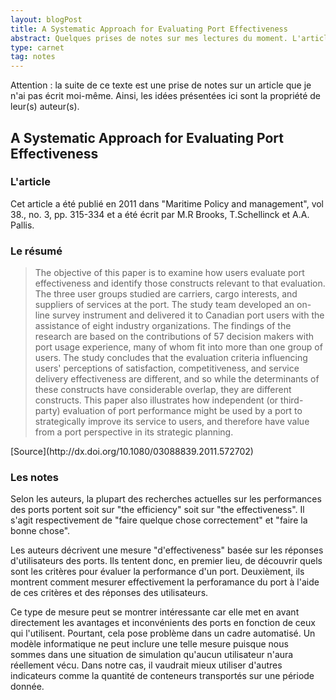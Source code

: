 ```yaml
---
layout: blogPost
title: A Systematic Approach for Evaluating Port Effectiveness
abstract: Quelques prises de notes sur mes lectures du moment. L'article décrit une méthode pour mesurer l'efficacité d'un port.
type: carnet
tag: notes
---
```


Attention : la suite de ce texte est une prise de notes sur un article que je n'ai pas écrit moi-même. Ainsi, les idées présentées ici sont la propriété de leur(s) auteur(s).

## A Systematic Approach for Evaluating Port Effectiveness

### L'article

Cet article a été publié en 2011 dans "Maritime Policy and management", vol 38., no. 3, pp. 315-334 et a été écrit par M.R Brooks, T.Schellinck et A.A. Pallis.

### Le résumé

<blockquote cite="http://dx.doi.org/10.1080/03088839.2011.572702 ">
	The objective of this paper is to examine how users evaluate port effectiveness and identify those constructs relevant to that evaluation. The three user groups studied 
	are carriers, cargo interests, and suppliers of services at the port. The study team developed an on-line survey instrument and delivered it to Canadian port users with 
	the assistance of eight industry organizations. The findings of the research are based on the contributions of 57 decision makers with port usage experience, many of whom 
	fit into more than one group of users. The study concludes that the evaluation criteria influencing users' perceptions of satisfaction, competitiveness, and service delivery 
	effectiveness are different, and so while the determinants of these constructs have considerable overlap, they are different constructs. This paper also illustrates how 
	independent (or third-party) evaluation of port performance might be used by a port to strategically improve its service to users, and therefore have value from a port 
	perspective in its strategic planning.
</blockquote>
[Source](http://dx.doi.org/10.1080/03088839.2011.572702)

### Les notes


Selon les auteurs, la plupart des recherches actuelles sur les performances des ports portent soit sur "the efficiency" soit sur "the effectiveness". Il s'agit respectivement 
de "faire quelque chose correctement" et "faire la bonne chose".

Les auteurs décrivent une mesure "d'effectiveness" basée sur les réponses d'utilisateurs des ports. Ils tentent donc, en premier lieu, de découvrir quels sont les critères pour 
évaluer la performance d'un port. Deuxièment, ils montrent comment mesurer effectivement la perforamance du port à l'aide de ces critères et des réponses des utilisateurs.

Ce type de mesure peut se montrer intéressante car elle met en avant directement les avantages et inconvénients des ports en fonction de ceux qui l'utilisent. Pourtant, cela pose 
problème dans un cadre automatisé. Un modèle informatique ne peut inclure une telle mesure puisque nous sommes dans une situation de simulation qu'aucun utilisateur n'aura 
réellement vécu. Dans notre cas, il vaudrait mieux utiliser d'autres indicateurs comme la quantité de conteneurs transportés sur une période donnée.
